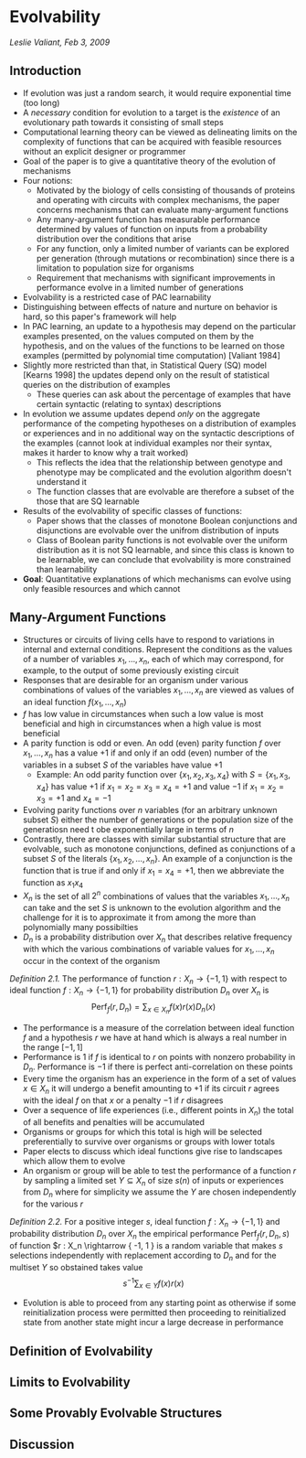# Evolvability
*Leslie Valiant, Feb 3, 2009*

## Introduction
* If evolution was just a random search, it would require exponential time (too long)
* A *necessary* condition for evolution to a target is the *existence* of an evolutionary path towards it consisting of small steps
* Computational learning theory can be viewed as delineating limits on the complexity of functions that can be acquired with feasible resources without an explicit designer or programmer
* Goal of the paper is to give a quantitative theory of the evolution of mechanisms
* Four notions:
    * Motivated by the biology of cells consisting of thousands of proteins and operating with circuits with complex mechanisms, the paper concerns mechanisms that can evaluate many-argument functions
    * Any many-argument function has measurable performance determined by values of function on inputs from a probability distribution over the conditions that arise
    * For any function, only a limited number of variants can be explored per generation (through mutations or recombination) since there is a limitation to population size for organisms
    * Requirement that mechanisms with significant improvements in performance evolve in a limited number of generations
* Evolvability is a restricted case of PAC learnability
* Distinguishing between effects of nature and nurture on behavior is hard, so this paper's framework will help
* In PAC learning, an update to a hypothesis may depend on the particular examples presented, on the values computed on them by the hypothesis, and on the values of the functions to be learned on those examples (permitted by polynomial time computation) [Valiant 1984]
* Slightly more restricted than that, in Statistical Query (SQ) model [Kearns 1998] the updates depend only on the result of statistical queries on the distribution of examples
    * These queries can ask about the percentage of examples that have certain syntactic (relating to syntax) descriptions
* In evolution we assume updates depend *only* on the aggregate performance of the competing hypotheses on a distribution of examples or experiences and in no additional way on the syntactic descriptions of the examples (cannot look at individual examples nor their syntax, makes it harder to know why a trait worked)
    * This reflects the idea that the relationship between genotype and phenotype may be complicated and the evolution algorithm doesn't understand it
    * The function classes that are evolvable are therefore a subset of the those that are SQ learnable
* Results of the evolvability of specific classes of functions:
    * Paper shows that the classes of monotone Boolean conjunctions and disjunctions are evolvable over the unifrom distribution of inputs
    * Class of Boolean parity functions is not evolvable over the uniform distribution as it is not SQ learnable, and since this class is known to be learnable, we can conclude that evolvability is more constrained than learnability
* **Goal**: Quantitative explanations of which mechanisms can evolve using only feasible resources and which cannot

## Many-Argument Functions
* Structures or circuits of living cells have to respond to variations in internal and external conditions. Represent the conditions as the values of a number of variables $x_1, \ldots, x_n$, each of which may correspond, for example, to the output of some previously existing circuit
* Responses that are desirable for an organism under various combinations of values of the variables $x_1, \ldots, x_n$ are viewed as values of an ideal function $f(x_1, \ldots, x_n)$
* $f$ has low value in circumstances when such a low value is most beneficial and high in circumstances when a high value is most beneficial
* A parity function is odd or even. An odd (even) parity function $f$ over $x_1, \ldots, x_n$ has a value $+1$ if and only if an odd (even) number of the variables in a subset $S$ of the variables have value $+1$
    * Example: An odd parity function over $\{ x_1, x_2, x_3, x_4 \}$ with $S=\{ x_1, x_3, x_4 \}$ has value $+1$ if $x_1 = x_2 = x_3 = x_4 = +1$ and value $-1$ if $x_1=x_2=x_3=+1$ and $x_4=-1$
* Evolving parity functions over $n$ variables (for an arbitrary unknown subset $S$) either the number of generations or the population size of the generatiosn need t obe exponentially large in terms of $n$
* Contrastly, there are classes with similar substantial structure that are evolvable, such as monotone conjunctions, defined as conjunctions of a subset $S$ of the literals $\{ x_1, x_2, \ldots, x_n \}$. An example of a conjunction is the function that is true if and only if $x_1=x_4=+1$, then we abbreviate the function as $x_1x_4$
* $X_n$ is the set of all $2^n$ combinations of values that the variables $x_1, \ldots, x_n$ can take and the set $S$ is unknown to the evolution algorithm and the challenge for it is to approximate it from among the more than polynomially many possibilties
* $D_n$ is a probability distribution over $X_n$ that describes relative frequency with which the various combinations of variable values for $x_1, \ldots, x_n$ occur in the context of the organism

*Definition 2.1.* The performance of function $r : X_n \rightarrow \{ -1, 1 \}$ with respect to ideal function $f : X_n \rightarrow \{-1, 1 \}$ for probability distribution $D_n$ over $X_n$ is $$\text{Perf}_f(r, D_n)=\sum_{x \in X_n}f(x)r(x)D_n(x)$$

* The performance is a measure of the correlation between ideal function $f$ and a hypothesis $r$ we have at hand which is always a real number in the range $\left[ -1, 1 \right]$
* Performance is $1$ if $f$ is identical to $r$ on points with nonzero probability in $D_n$. Performance is $-1$ if there is perfect anti-correlation on these points
* Every time the organism has an experience in the form of a set of values $x \in X_n$ it will undergo a benefit amounting to $+1$ if its circuit $r$ agrees with the ideal $f$ on that $x$ or a penalty $-1$ if $r$ disagrees
* Over a sequence of life experiences (i.e., different points in $X_n$) the total of all benefits and penalties will be accumulated
* Organisms or groups for which this total is high will be selected preferentially to survive over organisms or groups with lower totals
* Paper elects to discuss which ideal functions give rise to landscapes which allow them to evolve
* An organism or group will be able to test the performance of a function $r$ by sampling a limited set $Y \subseteq X_n$ of size $s(n)$ of inputs or experiences from $D_n$ where for simplicity we assume the $Y$ are chosen independently for the various $r$

*Definition 2.2.* For a positive integer $s$, ideal function $f : X_n \rightarrow \{-1, 1 \}$ and probability distribution $D_n$ over $X_n$ the empirical performance $\text{Perf}_f(r, D_n, s)$ of function $r : X_n \rightarrow \{ -1, 1 \} is a random variable that makes $s$ selections independently with replacement according to $D_n$ and for the multiset $Y$ so obstained takes value $$s^{-1}\sum_{x \in Y}f(x)r(x)$$

* Evolution is able to proceed from any starting point as otherwise if some reinitialization process were permitted then proceeding to reinitialized state from another state might incur a large decrease in performance

## Definition of Evolvability

## Limits to Evolvability

## Some Provably Evolvable Structures

## Discussion